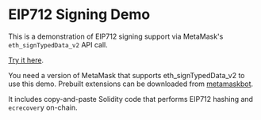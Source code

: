 # EIP712 Signing Demo

This is a demonstration of EIP712 signing support via MetaMask's
`eth_signTypedData_v2` API call.

[Try it here](https://weijiekoh.github.io/eip712-signing-demo/index.html).

You need a version of MetaMask that supports eth_signTypedData_v2 to use this
demo. Prebuilt extensions can be downloaded from 
[metamaskbot](https://github.com/MetaMask/metamask-extension/pull/4803#issuecomment-420071748).

It includes copy-and-paste Solidity code that performs EIP712 hashing and
`ecrecover`y on-chain. 
